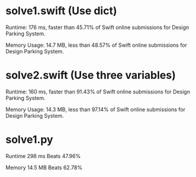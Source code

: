 # solve1.swift (Use dict)

Runtime: 176 ms, faster than 45.71% of Swift online submissions for Design Parking System.

Memory Usage: 14.7 MB, less than 48.57% of Swift online submissions for Design Parking System.

# solve2.swift (Use three variables)

Runtime: 160 ms, faster than 91.43% of Swift online submissions for Design Parking System.

Memory Usage: 14.3 MB, less than 97.14% of Swift online submissions for Design Parking System.

# solve1.py

Runtime 298 ms Beats 47.96%

Memory 14.5 MB Beats 62.78%

